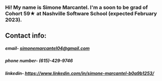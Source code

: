 ### Hi! My name is Simone Marcantel. I'm a soon to be grad of Cohort 59★ at Nashville Software School (expected February 2023).

## Contact info: 
##### email- simonemarcantel04@gmail.com
##### phone number- (615)-429-9746
##### linkedin- https://www.linkedin.com/in/simone-marcantel-b0a9b1253/

<!--
**simonemarcan-tel/simonemarcan-tel** is a ✨ _special_ ✨ repository because its `README.md` (this file) appears on your GitHub profile.

Here are some ideas to get you started:

- 🔭 I’m currently working on ...
- 🌱 I’m currently learning ...
- 👯 I’m looking to collaborate on ...
- 🤔 I’m looking for help with ...
- 💬 Ask me about ...
- 📫 How to reach me: ...
- 😄 Pronouns: ...
- ⚡ Fun fact: ...
-->
